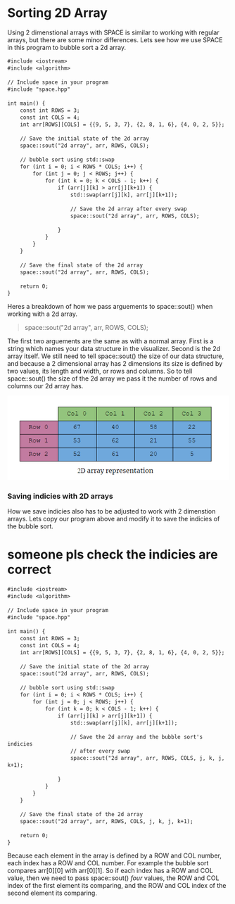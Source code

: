 # Sorting 2D Array

Using 2 dimenstional arrays with SPACE is similar to working with regular 
arrays, but there are some minor differences. Lets see how we use SPACE 
in this program to bubble sort a 2d array.

	#include <iostream>
	#include <algorithm>

	// Include space in your program
	#include "space.hpp"

	int main() {
	    const int ROWS = 3;
	    const int COLS = 4;
	    int arr[ROWS][COLS] = {{9, 5, 3, 7}, {2, 8, 1, 6}, {4, 0, 2, 5}};

	    // Save the initial state of the 2d array
	    space::sout("2d array", arr, ROWS, COLS);

	    // bubble sort using std::swap
	    for (int i = 0; i < ROWS * COLS; i++) {
	        for (int j = 0; j < ROWS; j++) {
	            for (int k = 0; k < COLS - 1; k++) {
	                if (arr[j][k] > arr[j][k+1]) {
	                    std::swap(arr[j][k], arr[j][k+1]);

						// Save the 2d array after every swap
	                    space::sout("2d array", arr, ROWS, COLS);

	                }
	            }
	        }
	    }

		// Save the final state of the 2d array
	    space::sout("2d array", arr, ROWS, COLS);

	    return 0;
	}

Heres a breakdown of how we pass arguements to space::sout() when working 
with a 2d array.

> space::sout("2d array", arr, ROWS, COLS);

The first two arguements are the same as with a normal array. First is a 
string which names your data structure in the visualizer. Second is 
the 2d array itself. We still need to tell space::sout() the size of 
our data structure, and because a 2 dimensional array has 2 dimensions its 
size is defined by two values, its length and width, or rows and columns. 
So to tell space::sout() the size of the 2d array we pass it the number of 
rows and columns our 2d array has.

![2d array visualized](assets/2D-array-rep.png)

### Saving indicies with 2D arrays

How we save indicies also has to be adjusted to work with 2 dimenstion arrays. 
Lets copy our program above and modify it to save the indicies of the 
bubble sort.

# someone pls check the indicies are correct 

	#include <iostream>
	#include <algorithm>

	// Include space in your program
	#include "space.hpp"

	int main() {
	    const int ROWS = 3;
	    const int COLS = 4;
	    int arr[ROWS][COLS] = {{9, 5, 3, 7}, {2, 8, 1, 6}, {4, 0, 2, 5}};

	    // Save the initial state of the 2d array
	    space::sout("2d array", arr, ROWS, COLS);

	    // bubble sort using std::swap
	    for (int i = 0; i < ROWS * COLS; i++) {
	        for (int j = 0; j < ROWS; j++) {
	            for (int k = 0; k < COLS - 1; k++) {
	                if (arr[j][k] > arr[j][k+1]) {
	                    std::swap(arr[j][k], arr[j][k+1]);

						// Save the 2d array and the bubble sort's indicies
						// after every swap 
	                    space::sout("2d array", arr, ROWS, COLS, j, k, j, k+1);

	                }
	            }
	        }
	    }

		// Save the final state of the 2d array
	    space::sout("2d array", arr, ROWS, COLS, j, k, j, k+1);

	    return 0;
	}

Because each element in the array is defined by a ROW and COL number, each 
index has a ROW and COL number. For example the bubble sort compares 
arr[0][0] with arr[0][1]. So if each index has a ROW and COL value, then 
we need to pass space::sout() *four* values, the ROW and COL index of the 
first element its comparing, and the ROW and COL index of the second 
element its comparing.
